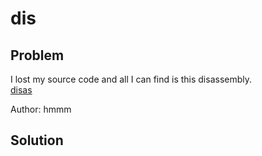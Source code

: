 # dis
## Problem
I lost my source code and all I can find is this disassembly.  
[disas](./disas)  

Author: hmmm
## Solution